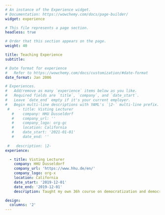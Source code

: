 ```yaml
---
# An instance of the Experience widget.
# Documentation: https://wowchemy.com/docs/page-builder/
widget: experience

# This file represents a page section.
headless: true

# Order that this section appears on the page.
weight: 40

title: Teaching Experience
subtitle:

# Date format for experience
#   Refer to https://wowchemy.com/docs/customization/#date-format
date_format: Jan 2006

# Experiences.
#   Add/remove as many `experience` items below as you like.
#   Required fields are `title`, `company`, and `date_start`.
#   Leave `date_end` empty if it's your current employer.
#   Begin multi-line descriptions with YAML's `|2-` multi-line prefix.
 #    - title: Visting Lecturer
   #    company: HHU Dusseldorf
   #    company_url: ''
   #    company_logo: org-gc
   #    location: California
   #    date_start: '2021-01-01'
   #    date_end: ''
  
 #   description: |2-
experience:

  - title: Visting Lecturer
    company: HHU Dusseldorf
    company_url: 'https://www.hhu.de/en/'
    company_logo: org-x
    location: California
    date_start: '2019-12-01'
    date_end: '2019-12-01'
    description: Taught my own 36h course on democratization and democratic backsliding.

design:
  columns: '2'
---
```

